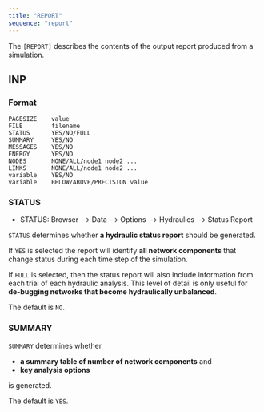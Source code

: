 ```yaml
---
title: "REPORT"
sequence: "report"
---
```


The `[REPORT]` describes the contents of the output report produced from a simulation.

## INP

### Format

```text
PAGESIZE    value
FILE        filename
STATUS      YES/NO/FULL
SUMMARY     YES/NO
MESSAGES    YES/NO
ENERGY      YES/NO
NODES       NONE/ALL/node1 node2 ...
LINKS       NONE/ALL/node1 node2 ...
variable    YES/NO
variable    BELOW/ABOVE/PRECISION value
```

### STATUS

- STATUS: Browser --> Data --> Options --> Hydraulics --> Status Report

`STATUS` determines whether **a hydraulic status report** should be generated.

If `YES` is selected the report will identify **all network components**
that change status during each time step of the simulation.

If `FULL` is selected, then the status report will also include information
from each trial of each hydraulic analysis.
This level of detail is only useful for **de-bugging networks that become hydraulically unbalanced**.

The default is `NO`.

### SUMMARY

`SUMMARY` determines whether

- **a summary table of number of network components** and
- **key analysis options**

is generated.

The default is `YES`.


